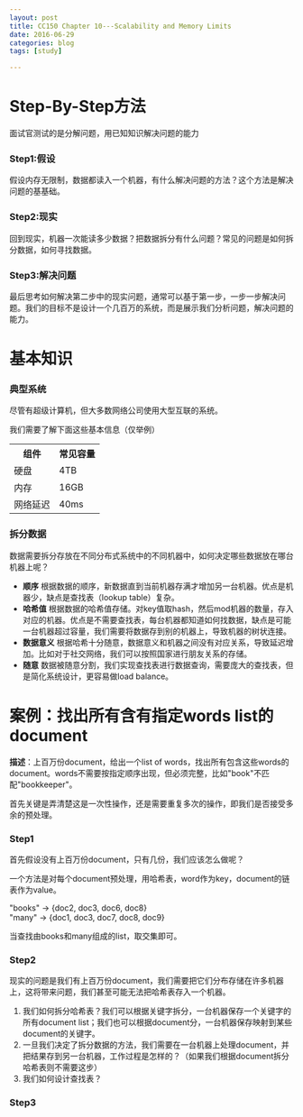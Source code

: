 ```yaml
---
layout: post
title: CC150 Chapter 10---Scalability and Memory Limits
date: 2016-06-29
categories: blog
tags: [study]

---
```


# Step-By-Step方法

面试官测试的是分解问题，用已知知识解决问题的能力

### Step1:假设

假设内存无限制，数据都读入一个机器，有什么解决问题的方法？这个方法是解决问题的基基础。

### Step2:现实

回到现实，机器一次能读多少数据？把数据拆分有什么问题？常见的问题是如何拆分数据，如何寻找数据。

### Step3:解决问题

最后思考如何解决第二步中的现实问题，通常可以基于第一步，一步一步解决问题。我们的目标不是设计一个几百万的系统，而是展示我们分析问题，解决问题的能力。

# 基本知识

### 典型系统

尽管有超级计算机，但大多数网络公司使用大型互联的系统。

我们需要了解下面这些基本信息（仅举例）

<table>
  <tr>
    <th>组件</th>
    <th>常见容量</th>
  </tr>
  <tr>
  	<td>硬盘</td>
  	<td>4TB</td>
  </tr>
  <tr>
  	<td>内存</td>
  	<td>16GB</td>
  </tr>
  <tr>
  	<td>网络延迟</td>
  	<td>40ms</td>
  </tr>
</table>

### 拆分数据

数据需要拆分存放在不同分布式系统中的不同机器中，如何决定哪些数据放在哪台机器上呢？

* **顺序** 根据数据的顺序，新数据直到当前机器存满才增加另一台机器。优点是机器少，缺点是查找表（lookup table）复杂。
* **哈希值** 根据数据的哈希值存储。对key值取hash，然后mod机器的数量，存入对应的机器。优点是不需要查找表，每台机器都知道如何找数据，缺点是可能一台机器超过容量，我们需要将数据存到别的机器上，导致机器的树状连接。
* **数据意义** 根据哈希十分随意，数据意义和机器之间没有对应关系，导致延迟增加。比如对于社交网络，我们可以按照国家进行朋友关系的存储。
* **随意** 数据被随意分割，我们实现查找表进行数据查询，需要庞大的查找表，但是简化系统设计，更容易做load balance。

# 案例：找出所有含有指定words list的document

**描述**：上百万份document，给出一个list of words，找出所有包含这些words的document。words不需要按指定顺序出现，但必须完整，比如"book"不匹配"bookkeeper"。

首先关键是弄清楚这是一次性操作，还是需要重复多次的操作，即我们是否接受多余的预处理。

### Step1

首先假设没有上百万份document，只有几份，我们应该怎么做呢？

一个方法是对每个document预处理，用哈希表，word作为key，document的链表作为value。

"books" -> {doc2, doc3, doc6, doc8}  
"many" -> {doc1, doc3, doc7, doc8, doc9}

当查找由books和many组成的list，取交集即可。

### Step2

现实的问题是我们有上百万份document，我们需要把它们分布存储在许多机器上，这将带来问题，我们甚至可能无法把哈希表存入一个机器。

1. 我们如何拆分哈希表？我们可以根据关键字拆分，一台机器保存一个关键字的所有document list；我们也可以根据document分，一台机器保存映射到某些document的关键字。
2. 一旦我们决定了拆分数据的方法，我们需要在一台机器上处理document，并把结果存到另一台机器，工作过程是怎样的？（如果我们根据document拆分哈希表则不需要这步）
3. 我们如何设计查找表？

### Step3

